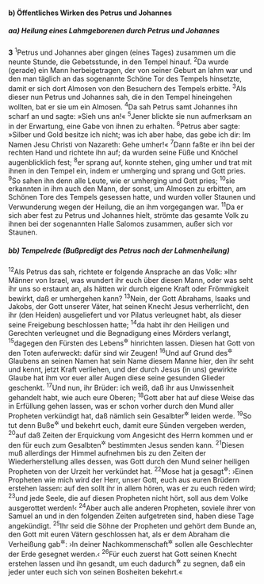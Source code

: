 #### b) Öffentliches Wirken des Petrus und Johannes

##### aa) Heilung eines Lahmgeborenen durch Petrus und Johannes

__3__
<sup>1</sup>Petrus und Johannes aber gingen (eines Tages) zusammen um die neunte Stunde, die Gebetsstunde, in den Tempel hinauf.
<sup>2</sup>Da wurde (gerade) ein Mann herbeigetragen, der von seiner Geburt an lahm war und den man täglich an das sogenannte Schöne Tor des Tempels hinsetzte, damit er sich dort Almosen von den Besuchern des Tempels erbitte.
<sup>3</sup>Als dieser nun Petrus und Johannes sah, die in den Tempel hineingehen wollten, bat er sie um ein Almosen.
<sup>4</sup>Da sah Petrus samt Johannes ihn scharf an und sagte: »Sieh uns an!«
<sup>5</sup>Jener blickte sie nun aufmerksam an in der Erwartung, eine Gabe von ihnen zu erhalten.
<sup>6</sup>Petrus aber sagte: »Silber und Gold besitze ich nicht; was ich aber habe, das gebe ich dir: Im Namen Jesu Christi von Nazareth: Gehe umher!«
<sup>7</sup>Dann faßte er ihn bei der rechten Hand und richtete ihn auf; da wurden seine Füße und Knöchel augenblicklich fest;
<sup>8</sup>er sprang auf, konnte stehen, ging umher und trat mit ihnen in den Tempel ein, indem er umherging und sprang und Gott pries.
<sup>9</sup>So sahen ihn denn alle Leute, wie er umherging und Gott pries;
<sup>10</sup>sie erkannten in ihm auch den Mann, der sonst, um Almosen zu erbitten, am Schönen Tore des Tempels gesessen hatte, und wurden voller Staunen und Verwunderung wegen der Heilung, die an ihm vorgegangen war.
<sup>11</sup>Da er sich aber fest zu Petrus und Johannes hielt, strömte das gesamte Volk zu ihnen bei der sogenannten Halle Salomos zusammen, außer sich vor Staunen.

##### bb) Tempelrede (Bußpredigt des Petrus nach der Lahmenheilung)

<sup>12</sup>Als Petrus das sah, richtete er folgende Ansprache an das Volk: »Ihr Männer von Israel, was wundert ihr euch über diesen Mann, oder was seht ihr uns so erstaunt an, als hätten wir durch eigene Kraft oder Frömmigkeit bewirkt, daß er umhergehen kann?
<sup>13</sup>Nein, der Gott Abrahams, Isaaks und Jakobs, der Gott unserer Väter, hat seinen Knecht Jesus verherrlicht, den ihr (den Heiden) ausgeliefert und vor Pilatus verleugnet habt, als dieser seine Freigebung beschlossen hatte;
<sup>14</sup>da habt ihr den Heiligen und Gerechten verleugnet und die Begnadigung eines Mörders verlangt,
<sup>15</sup>dagegen den Fürsten des Lebens<sup title="oder: den Führer zum Leben">&#x2732;</sup> hinrichten lassen. Diesen hat Gott von den Toten auferweckt: dafür sind wir Zeugen!
<sup>16</sup>Und auf Grund des<sup title="= unsers">&#x2732;</sup> Glaubens an seinen Namen hat sein Name diesem Manne hier, den ihr seht und kennt, jetzt Kraft verliehen, und der durch Jesus (in uns) gewirkte Glaube hat ihm vor euer aller Augen diese seine gesunden Glieder geschenkt.
<sup>17</sup>Und nun, ihr Brüder: ich weiß, daß ihr aus Unwissenheit gehandelt habt, wie auch eure Oberen;
<sup>18</sup>Gott aber hat auf diese Weise das in Erfüllung gehen lassen, was er schon vorher durch den Mund aller Propheten verkündigt hat, daß nämlich sein Gesalbter<sup title="= Christus, oder: der Messias">&#x2732;</sup> leiden werde.
<sup>19</sup>So tut denn Buße<sup title="vgl. Mt 3,2">&#x2732;</sup> und bekehrt euch, damit eure Sünden vergeben werden,
<sup>20</sup>auf daß Zeiten der Erquickung vom Angesicht des Herrn kommen und er den für euch zum Gesalbten<sup title="= Messias">&#x2732;</sup> bestimmten Jesus senden kann.
<sup>21</sup>Diesen muß allerdings der Himmel aufnehmen bis zu den Zeiten der Wiederherstellung alles dessen, was Gott durch den Mund seiner heiligen Propheten von der Urzeit her verkündet hat.
<sup>22</sup>Mose hat ja gesagt<sup title="5.Mose 18,15-19">&#x2732;</sup>: ›Einen Propheten wie mich wird der Herr, unser Gott, euch aus euren Brüdern erstehen lassen: auf den sollt ihr in allem hören, was er zu euch reden wird;
<sup>23</sup>und jede Seele, die auf diesen Propheten nicht hört, soll aus dem Volke ausgerottet werden!‹
<sup>24</sup>Aber auch alle anderen Propheten, soviele ihrer von Samuel an und in den folgenden Zeiten aufgetreten sind, haben diese Tage angekündigt.
<sup>25</sup>Ihr seid die Söhne der Propheten und gehört dem Bunde an, den Gott mit euren Vätern geschlossen hat, als er dem Abraham die Verheißung gab<sup title="1.Mose 22,18">&#x2732;</sup>: ›In deiner Nachkommenschaft<sup title="oder: durch einen von deinen Nachkommen">&#x2732;</sup> sollen alle Geschlechter der Erde gesegnet werden.‹
<sup>26</sup>Für euch zuerst hat Gott seinen Knecht erstehen lassen und ihn gesandt, um euch dadurch<sup title="oder: unter der Bedingung">&#x2732;</sup> zu segnen, daß ein jeder unter euch sich von seinen Bosheiten bekehrt.«